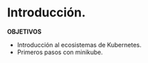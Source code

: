 # Introducción.

**OBJETIVOS**

- Introducción al ecosistemas de Kubernetes.
- Primeros pasos con minikube.